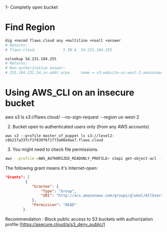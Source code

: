 1- Completly open bucket

# Find Region
```bash
dig +nocmd flaws.cloud any +multiline +noall +answer
# Returns:
# flaws.cloud.            5 IN A  54.231.184.255

nslookup 54.231.184.255
# Returns:
# Non-authoritative answer:
# 255.184.231.54.in-addr.arpa     name = s3-website-us-west-2.amazonaws.com
```
# Using AWS_CLI on an insecure bucket 
aws s3 ls  s3://flaws.cloud/ --no-sign-request --region us-west-2


2. Bucket open to authenticated users only (from any AWS accounts)
```
aws s3 --profile master_of_puppet ls s3://level2-c8b217a33fcf1f839f6f1f73a00a9ae7.flaws.cloud
```


3. You might need to check file permissions. 
```bash
aws --profile <AWS_AUTHORIZED_READONLY_PROFILE> s3api get-object-acl --bucket <BUCKET_NAME> --key <FILE_PATH>
```

The following grant means it's Internet-open:

```json
"Grants": [
         {
            "Grantee": {
                "Type": "Group",
                "URI": "http://acs.amazonaws.com/groups/global/AllUsers"
            },
            "Permission": "READ"
        }
```

Recommendation : Block public access to S3 buckets with authorization profile
[https://asecure.cloud/a/s3_deny_public/]